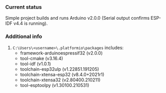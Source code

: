 ### Current status

Simple project builds and runs Arduino v2.0.0 (Serial output confirms ESP-IDF v4.4 is running).

### Additional info

1. `C:\Users\<username>\.platformio\packages` includes:
    * framework-arduinoespressif32 (v2.0.0)
    * tool-cmake (v3.16.4)
    * tool-idf (v1.0.1)
    * toolchain-esp32ulp (v1.22851.191205)
    * toolchain-xtensa-esp32 (v8.4.0+2021r1)
    * toolchain-xtensa32 (v2.80400.210211)
    * tool-esptoolpy (v1.30100.210531)
